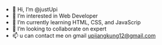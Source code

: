 - 👋 Hi, I’m @justUpi
- 👀 I’m interested in Web Developer
- 🌱 I’m currently learning HTML, CSS, and JavaScrip
- 💞️ I’m looking to collaborate on expert
- 📫 u can contact me on gmail upijangkung12@gmail.com

<!---
justUpi/justUpi is a ✨ special ✨ repository because its `README.md` (this file) appears on your GitHub profile.
You can click the Preview link to take a look at your changes.
--->
